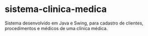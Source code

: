 # sistema-clinica-medica
Sistema desenvolvido em Java e Swing, para cadastro de clientes, procedimentos e médicos de uma clínica médica.
